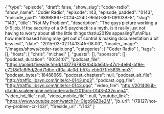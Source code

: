 {
  "type": "episode",
  "draft": false,
  "show_slug": "coder-radio",
  "show_name": "Coder Radio",
  "episode": 143,
  "episode_padded": "0143",
  "episode_guid": "689B8867-CC14-424D-965D-8F1FD9103BF8",
  "slug": "143",
  "title": "Not My Problem",
  "description": "The guys picture working a 9-5 job. If the security of a 9-5 paycheck is a myth, is it really just not having to worry about all the little things that\u2019s appealing?\n\nPlus how merit based hiring may get out of control & making documentation a bit less evil",
  "date": "2015-03-02T14:13:45-08:00",
  "header_image": "/images/shows/coder-radio.png",
  "categories": [
    "Coder Radio"
  ],
  "tags": [],
  "hosts": [
    "chris",
    "michael"
  ],
  "guests": [],
  "sponsors": [],
  "podcast_duration": "00:34:07",
  "podcast_file": "https://aphid.fireside.fm/d/1437767933/b44de5fa-47c1-4e94-bf9e-c72f8d1c8f5d/2cd71dbc-df0a-4c0d-b57a-ebb071fc5835.mp3",
  "podcast_bytes": 18488669,
  "podcast_chapters": null,
  "podcast_alt_file": "http://traffic.libsyn.com/jnite/cr-0143.mp3",
  "podcast_ogg_file": "http://traffic.libsyn.com/jnite/cr-0143.ogg",
  "video_file": "http://201406.jb-dl.cdn.scaleengine.net/coderradio/2015/cr-0143-432p.mp4",
  "video_hd_file": null,
  "video_mobile_file": null,
  "youtube_link": "https://www.youtube.com/watch?v=Cigp9GZ0e2M",
  "jb_url": "/78127/not-my-problem-cr-143/",
  "fireside_url": "/143"
}


